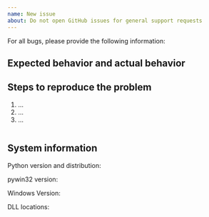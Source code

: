 ```yaml
---
name: New issue
about: Do not open GitHub issues for general support requests
---
```


<!--
Note that issues in this repository are only for bugs or feature requests in the pywin32 repository.

Type stubs currently live in [typeshed](<https://github.com/python/typeshed/tree/main/stubs/pywin32>).
Any issue or request related to static type-checking and IntelliSense should be raised there.

**If you need support or help using this package, please follow [these instructions](https://github.com/mhammond/pywin32/blob/main/README.md#support)** - support or help requests will be closed without comment.
-->

For all bugs, please provide the following information:

## Expected behavior and actual behavior

## Steps to reproduce the problem
<!-- Prefer using code snippets rather than a screenshot. Please include a [full minimal reproduction](https://stackoverflow.com/help/minimal-reproducible-example) if possible. -->

1. ...
2. ...
3. ...

```python

```

## System information

Python version and distribution:
<!-- If uncertain, run: python -V -->

pywin32 version:

Windows Version:
<!-- You can find this under "System Information", ie: Version	10.0.19045 Build 19045 -->

DLL locations:
<!-- Run: python -c "import pywintypes,pythoncom;print(pywintypes.__file__,pythoncom.__file__,sep='\n')" -->

